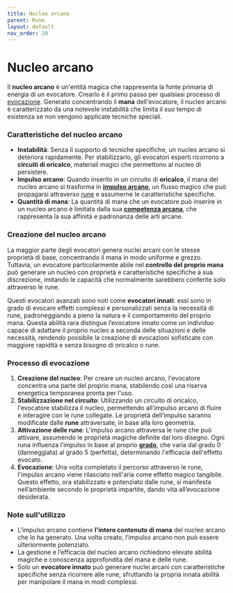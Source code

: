 ```yaml
---
title: Nucleo arcano
parent: Rune
layout: default
nav_order: 20
---
```


# **Nucleo arcano**

Il **nucleo arcano** è un'entità magica che rappresenta la fonte primaria di energia di un evocatore. Crearlo è il primo passo per qualsiasi processo di [evocazione](./evocation). Generato concentrando il **mana** dell'evocatore, il nucleo arcano è caratterizzato da una notevole instabilità che limita il suo tempo di esistenza se non vengono applicate tecniche speciali.

### Caratteristiche del nucleo arcano

- **Instabilità**: Senza il supporto di tecniche specifiche, un nucleo arcano si deteriora rapidamente. Per stabilizzarlo, gli evocatori esperti ricorrono a **circuiti di oricalco**, materiali magici che permettono al nucleo di persistere.
- **Impulso arcano**: Quando inserito in un circuito di **oricalco**, il mana del nucleo arcano si trasforma in [**impulso arcano**](./mana-pulse), un flusso magico che può propagarsi attraverso [rune](../runes/) e assumerne le caratteristiche specifiche.
- **Quantità di mana**: La quantità di mana che un evocatore può inserire in un nucleo arcano è limitata dalla sua [**competenza arcana**](/attributes/arcane-proficiency), che rappresenta la sua affinità e padronanza delle arti arcane.

### Creazione del nucleo arcano

La maggior parte degli evocatori genera nuclei arcani con le stesse proprietà di base, concentrando il mana in modo uniforme e grezzo. Tuttavia, un evocatore particolarmente abile nel **controllo del proprio mana** può generare un nucleo con proprietà e caratteristiche specifiche a sua discrezione, imitando le capacità che normalmente sarebbero conferite solo attraverso le rune.

Questi evocatori avanzati sono noti come **evocatori innati**: essi sono in grado di evocare effetti complessi e personalizzati senza la necessità di rune, padroneggiando a pieno la natura e il comportamento del proprio mana. Questa abilità rara distingue l’evocatore innato come un individuo capace di adattare il proprio nucleo a seconda delle situazioni e delle necessità, rendendo possibile la creazione di evocazioni sofisticate con maggiore rapidità e senza bisogno di oricalco o rune.

### Processo di evocazione

1. **Creazione del nucleo**: Per creare un nucleo arcano, l'evocatore concentra una parte del proprio mana, stabilendo così una riserva energetica temporanea pronta per l'uso.
2. **Stabilizzazione nel circuito**: Utilizzando un circuito di oricalco, l'evocatore stabilizza il nucleo, permettendo all'impulso arcano di fluire e interagire con le rune collegate. Le proprietà dell’impulso saranno modificate dalle **rune** attraversate, in base alla loro geometria.
3. **Attivazione delle rune**: L'impulso arcano attraversa le rune che può attivare, assumendo le proprietà magiche definite dal loro disegno. Ogni runa influenza l’impulso in base al proprio [**grado**](./quality), che varia dal grado 0 (danneggiata) al grado 5 (perfetta), determinando l'efficacia dell'effetto evocato.
4. **Evocazione**: Una volta completato il percorso attraverso le rune, l'impulso arcano viene rilasciato nell'aria come effetto magico tangibile. Questo effetto, ora stabilizzato e potenziato dalle rune, si manifesta nell’ambiente secondo le proprietà impartite, dando vita all’evocazione desiderata.

### Note sull'utilizzo

- L'impulso arcano contiene **l'intero contenuto di mana** del nucleo arcano che lo ha generato. Una volta creato, l’impulso arcano non può essere ulteriormente potenziato.
- La gestione e l’efficacia del nucleo arcano richiedono elevate abilità magiche e conoscenza approfondita del mana e delle rune.
- Solo un **evocatore innato** può generare nuclei arcani con caratteristiche specifiche senza ricorrere alle rune, sfruttando la propria innata abilità per manipolare il mana in modi complessi.
